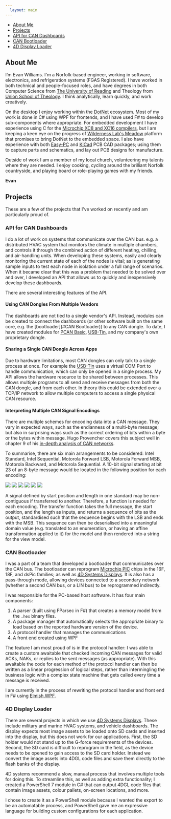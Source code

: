 ```yaml
---
  layout: main
---
```

<nav class="toc">
<ul>
<li class="h2"><a href="#About">About Me</a></li>
<li class="h2"><a href="#Projects">Projects</a></li>
<li class="h3"><a href="#API">API for CAN Dashboards</a></li>
<li class="h3"><a href="#Bootloader">CAN Bootloader</li>
<li class="h3"><a href="#4D">4D Display Loader</a></li>
</ul>
</nav>

## About Me
I’m Evan Williams. I'm a Norfolk-based engineer, working in software, electronics, and refrigeration systems (FGAS Registered). I have worked in both technical and people-focused roles, and have degrees in both Computer Science from [The University of Reading](https://www.reading.ac.uk/) and Theology from [Union School of Theology](https://www.ust.ac.uk). I think analytically, learn quickly, and work creatively. 

On the desktop I enjoy working within the [DotNet](https://dot.net) ecosystem. Most of my work is done in C# using WPF for frontends, and I have used F# to develop sub-components where appropriate. For embedded development I have experience using C for the [Microchip XC8 and XC16 compilers](https://www.microchip.com/en-us/tools-resources/develop/mplab-xc-compilers), but I am keeping a keen eye on the progress of [Wilderness Lab's Meadow](https://www.wildernesslabs.co/hardware) platform that promises to bring DotNet to the embedded space. I also have experience with both [Easy-PC](https://www.numberone.com/) and [KiCad](https://www.kicad.org/) PCB CAD packages; using them to capture parts and schematics, and lay out PCB designs for manufacture.

Outside of work I am a member of my local church, volunteering my talents where they are needed. I enjoy cooking, cycling around the brilliant Norfolk countryside, and playing board or role-playing games with my friends.

**Evan**

## Projects
These are a few of the projects that I've worked on recently and am particularly proud of.

### API for CAN Dashboards
I do a lot of work on systems that communicate over the CAN bus. e.g. a distributed HVAC system that monitors the climate in multiple chambers, and controls it through the combined action of different heating, chilling, and air-handling units. When developing these systems, easily and clearly monitoring the current state of each of the nodes is vital; as is generating sample inputs to test each node in isolation under a full range of scenarios. When it became clear that this was a problem that needed to be solved over and over, I developed an API that allows us to quickly and inexpensively develop these dashboards.

There are several interesting features of the API.

#### Using CAN Dongles From Multiple Vendors
The dashboards are not tied to a single vendor's API. Instead, modules can be created to connect the dashboards (or other software built on the same core, e.g. the [bootloader](#CAN Bootloader)) to any CAN dongle. To date, I have created modules for [PCAN Basic](https://www.peak-system.com/PCAN-Basic.239.0.html?&L=1), [USB-Tin](https://www.fischl.de/usbtin/), and my company's own proprietary dongle.

#### Sharing a Single CAN Dongle Across Apps
Due to hardware limitations, most CAN dongles can only talk to a single process at once. For example the [USB-Tin](https://www.fischl.de/usbtin/) uses a virtual COM Port to handle communication, which can only be opened in a single process. My API allows the hardware resource to be shared between processes. This allows multiple programs to all send and receive messages from both the CAN dongle, and from each other. In theory this could be extended over a TCP/IP network to allow multiple computers to access a single physical CAN resource.

#### Interpreting Multiple CAN Signal Encodings
There are multiple schemes for encoding data into a CAN message. They vary in expected ways, such as the endianness of a multi-byte message; but also in surprising ways such as the correct ordering of bits within a byte or the bytes within message. Hugo Provencher covers this subject well in chapter 9 of his [in-depth analysis of CAN networks](https://hugoprovencher.com/files/2015/07/DirectedStudies_HugoProvencher.pdf). 

To summarise, there are six main arrangements to be considered: Intel Standard, Intel Sequential, Motorola Forward LSB, Motorola Forward MSB, Motorola Backward, and Motorola Sequential. A 10-bit signal starting at bit 23 of an 8-byte message would be located in the following position for each encoding:

<img class="bitfield" src="/resources/Intel%20Standard.svg" /> <img class="bitfield" src="/resources/Intel%20Sequential.svg" /> <img class="bitfield" src="/resources/Motorola%20Forward%20LSB.svg" /> <img class="bitfield" src="/resources/Motorola%20Forward%20MSB.svg" /> <img class="bitfield" src="/resources/Motorola%20Backward.svg" /> <img class="bitfield" src="/resources/Motorola%20Sequential.svg" />

A signal defined by start position and length in one standard may be non-contiguous if transferred to another. Therefore, a function is needed for each encoding. The transfer function takes the full message, the start position, and the length as inputs, and returns a sequence of bits as the output, standardised such that the sequence begins with the LSB and ends with the MSB. This sequence can then be deserialised into a meaningful domain value (e.g. translated to an enumeration, or having an affine transformation applied to it) for the model and then rendered into a string for the view model.

### CAN Bootloader
I was a part of a team that developed a bootloader that communicates over the CAN bus. The bootloader can reprogram [Microchip PIC](https://www.microchip.com/en-us/products/microcontrollers-and-microprocessors) chips in the 16F, 18F, and dsPic families; as well as [4D Systems Displays](https://4dsystems.com.au/). It is also has a pass-through mode, allowing devices connected to a secondary network (whether a second CAN bus, or a LIN bus) to be reprogrammed indirectly.

I was responsible for the PC-based host software. It has four main components:
1. A parser (built using FParsec in F#) that creates a memory model from the `.hex` binary files.
2. A package manager that automatically selects the appropriate binary to load based on the reported hardware version of the device.
3. A protocol handler that manages the communications
4. A front end created using WPF

The feature I am most proud of is in the protocol handler: I was able to create a custom awaitable that checked incoming CAN messages for valid ACKs, NAKs, or replies to the sent messages (as appropriate). With this awaitable the code for each method of the protocol handler can then be written as a linear progression of logical steps, rather than intermingling the business logic with a complex state machine that gets called every time a message is received. 

I am currently in the process of rewriting the protocol handler and front end in F# using [Elmish.WPF](https://github.com/elmish/Elmish.WPF).

### 4D Display Loader
There are several projects in which we use [4D Systems Displays](https://4dsystems.com.au/). These include military and marine HVAC systems, and vehicle dashboards. The display expects most image assets to be loaded onto SD cards and inserted into the display, but this does not work for our applications. First, the SD holder would not stand up to the G-force requirements of the devices. Second, the SD card is difficult to reprogram in the field, as the device needs to be opened to gain access to the SD card holder. Instead we convert the image assets into 4DGL code files and save them directly to the flash banks of the display.

4D systems recommend a slow, manual process that involves multiple tools for doing this. To streamline this, as well as adding extra functionality; I created a PowerShell 7 module in C# that can output 4DGL code files that contain image assets, colour pallets, on-screen locations, and more.

I chose to create it as a PowerShell module because I wanted the export to be an automatable process, and PowerShell gave me an expressive language for building custom configurations for each application.